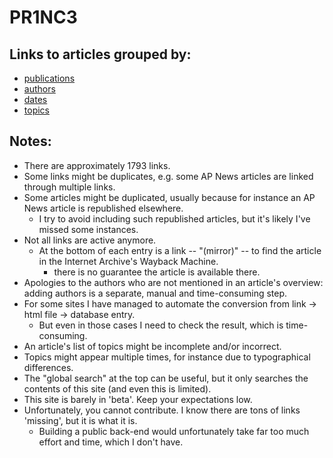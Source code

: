 # PR1NC3

## Links to articles grouped by:

  * [publications](./publications/index.md)
  * [authors](./authors/index.md)
  * [dates](./dates/index.md)
  * [topics](./topics/index.md)

## Notes:
  * There are approximately 1793 links.
  * Some links might be duplicates, e.g. some AP News articles are linked through multiple links.
  * Some articles might be duplicated, usually because for instance an AP News article is republished elsewhere.
     * I try to avoid including such republished articles, but it's likely I've missed some instances.
  * Not all links are active anymore.
     * At the bottom of each entry is a link -- "(mirror)" -- to find the article in the Internet Archive's Wayback Machine.
        * there is no guarantee the article is available there.
  * Apologies to the authors who are not mentioned in an article's overview: adding authors is a separate, manual and time-consuming step.
  * For some sites I have managed to automate the conversion from link -> html file -> database entry.
     * But even in those cases I need to check the result, which is time-consuming.
  * An article's list of topics might be incomplete and/or incorrect.
  * Topics might appear multiple times, for instance due to typographical differences.
  * The "global search" at the top can be useful, but it only searches the contents of this site (and even this is limited).
  * This site is barely in 'beta'. Keep your expectations low.
  * Unfortunately, you cannot contribute. I know there are tons of links 'missing', but it is what it is. 
     * Building a public back-end would unfortunately take far too much effort and time, which I don't have.

